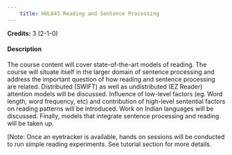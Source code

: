 ```yaml
---
    title: HUL843 Reading and Sentence Processing
---
```

**Credits:** 3 (2-1-0)



#### Description 
The course content will cover state-of-the-art models of reading. The course will situate itself in the larger domain of sentence processing and address the important question of how reading and sentence processing are related. Distributed (SWIFT) as well as undistributed (EZ Reader) attention models will be discussed. Influence of low-level factors (eg. Word length, word frequency, etc) and contribution of high-level sentential factors on reading patterns will be introduced. Work on Indian languages will be discussed. Finally, models that integrate sentence processing and reading will be taken up.

[Note: Once an eyetracker is available, hands on sessions will be conducted to run simple reading experiments. See tutorial section for more details.